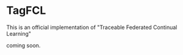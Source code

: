 # TagFCL

This is an official implementation of "Traceable Federated Continual Learning"

coming soon.
